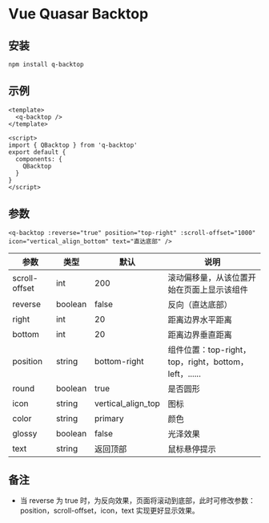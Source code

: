 # Vue Quasar Backtop

## 安装

```shell
npm install q-backtop
```

## 示例

```vue
<template>
  <q-backtop />
</template>

<script>
import { QBacktop } from 'q-backtop'
export default {
  components: {
    QBacktop
  }
}
</script>
```

## 参数

```VUE
<q-backtop :reverse="true" position="top-right" :scroll-offset="1000" icon="vertical_align_bottom" text="直达底部" />
```

| 参数    | 类型    | 默认               | 说明             |
| ------- | ------- | ------------------ | ---------------------- |
| scroll-offset | int | 200 | 滚动偏移量，从该位置开始在页面上显示该组件 |
| reverse | boolean | false              | 反向（直达底部）          |
| right   | int     | 20                 | 距离边界水平距离         |
| bottom  | int     | 20                 | 距离边界垂直距离       |
| position| string  | bottom-right       | 组件位置：top-right，top，right，bottom，left，...... |
| round   | boolean | true               | 是否圆形                 |
| icon    | string  | vertical_align_top | 图标                    |
| color   | string  | primary            | 颜色                    |
| glossy  | boolean | false              | 光泽效果                 |
| text    | string  | 返回顶部            | 鼠标悬停提示              |

## 备注

* 当 reverse 为 true 时，为反向效果，页面将滚动到底部，此时可修改参数：position，scroll-offset，icon，text 实现更好显示效果。
